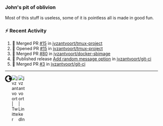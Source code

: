 ### John's pit of oblivion

Most of this stuff is useless, some of it is pointless all is made in good fun.

### :zap: Recent Activity

<!--START_SECTION:activity-->
1. 🎉 Merged PR [#15](https://github.com/jvzantvoort/tmux-project/pull/15) in [jvzantvoort/tmux-project](https://github.com/jvzantvoort/tmux-project)
2. 💪 Opened PR [#15](https://github.com/jvzantvoort/tmux-project/pull/15) in [jvzantvoort/tmux-project](https://github.com/jvzantvoort/tmux-project)
3. 🎉 Merged PR [#80](https://github.com/jvzantvoort/docker-sbimage/pull/80) in [jvzantvoort/docker-sbimage](https://github.com/jvzantvoort/docker-sbimage)
4. 🚀 Published release [Add random message option](https://github.com/jvzantvoort/git-ci/releases/tag/git-ci-0.3.2) in [jvzantvoort/git-ci](https://github.com/jvzantvoort/git-ci)
5. 🎉 Merged PR [#3](https://github.com/jvzantvoort/git-ci/pull/3) in [jvzantvoort/git-ci](https://github.com/jvzantvoort/git-ci)
<!--END_SECTION:activity-->

---

[<img align="left" alt="jvzantvoort.org" width="22px" src="https://raw.githubusercontent.com/iconic/open-iconic/master/svg/globe.svg" />][website]
[<img align="left" alt="jvzantvoort | Twitter" width="22px" src="https://cdn.jsdelivr.net/npm/simple-icons@v3/icons/twitter.svg" />][twitter]
[<img align="left" alt="jvzantvoort | LinkedIn" width="22px" src="https://cdn.jsdelivr.net/npm/simple-icons@v3/icons/linkedin.svg" />][linkedin]


[website]: https://vanzantvoort.org/
[twitter]: https://twitter.com/jvanzantvoort
[linkedin]: https://www.linkedin.com/in/johnvanzantvoort/
